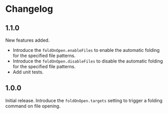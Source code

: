 # Changelog

## 1.1.0

New features added.

* Introduce the `foldOnOpen.enableFiles` to enable the automatic folding for the specified file patterns.
* Introduce the `foldOnOpen.disableFiles` to disable the automatic folding for the specified file patterns.
* Add unit tests.

## 1.0.0

Initial release. Introduce the `foldOnOpen.targets` setting to trigger a folding command on file opening.
